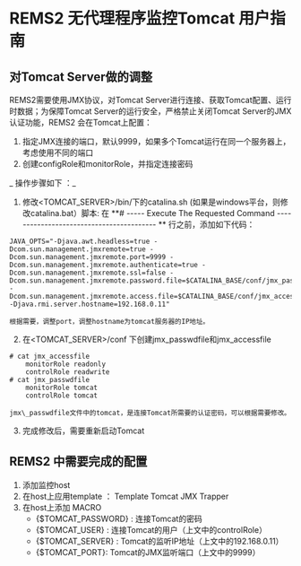 # REMS2 无代理程序监控Tomcat 用户指南
## 对Tomcat Server做的调整
REMS2需要使用JMX协议，对Tomcat Server进行连接、获取Tomcat配置、运行时数据；为保障Tomcat Server的运行安全，严格禁止关闭Tomcat Server的JMX认证功能，REMS2 会在Tomcat上配置：
1. 指定JMX连接的端口，默认9999，如果多个Tomcat运行在同一个服务器上，考虑使用不同的端口
2. 创建configRole和monitorRole，并指定连接密码

_ 操作步骤如下 ：_
1. 修改<TOMCAT\_SERVER>/bin/下的catalina.sh (如果是windows平台，则修改catalina.bat）脚本:
	在 **# ----- Execute The Requested Command ----------------------------------------- ** 行之前，添加如下代码：
```
JAVA_OPTS="-Djava.awt.headless=true -Dcom.sun.management.jmxremote=true -Dcom.sun.management.jmxremote.port=9999 -Dcom.sun.management.jmxremote.authenticate=true -Dcom.sun.management.jmxremote.ssl=false -Dcom.sun.management.jmxremote.password.file=$CATALINA_BASE/conf/jmx_passwdfile -Dcom.sun.management.jmxremote.access.file=$CATALINA_BASE/conf/jmx_accessfile -Djava.rmi.server.hostname=192.168.0.11"
```
	根据需要，调整port，调整hostname为tomcat服务器的IP地址。
2. 在<TOMCAT\_SERVER>/conf 下创建jmx\_passwdfile和jmx\_accessfile
```
# cat jmx_accessfile
    monitorRole readonly
    controlRole readwrite
# cat jmx_passwdfile
    monitorRole	tomcat
    controlRole	tomcat
```
	jmx\_passwdfile文件中的tomcat，是连接Tomcat所需要的认证密码，可以根据需要修改。
3. 完成修改后，需要重新启动Tomcat
## REMS2 中需要完成的配置
1. 添加监控host
2. 在host上应用template ： Template Tomcat JMX Trapper
3. 在host上添加 MACRO
	- \{$TOMCAT\_PASSWORD} : 连接Tomcat的密码
	- \{$TOMCAT\_USER} : 连接Tomcat的用户（上文中的controlRole）
	- \{$TOMCAT\_SERVER} : Tomcat的监听IP地址（上文中的192.168.0.11）
	- \{$TOMCAT\_PORT}: Tomcat的JMX监听端口（上文中的9999）